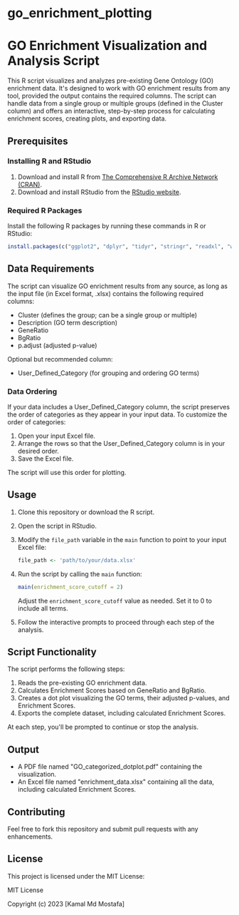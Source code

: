 # go_enrichment_plotting
# GO Enrichment Visualization and Analysis Script

This R script visualizes and analyzes pre-existing Gene Ontology (GO) enrichment data. It's designed to work with GO enrichment results from any tool, provided the output contains the required columns. The script can handle data from a single group or multiple groups (defined in the Cluster column) and offers an interactive, step-by-step process for calculating enrichment scores, creating plots, and exporting data.

## Prerequisites

### Installing R and RStudio

1. Download and install R from [The Comprehensive R Archive Network (CRAN)](https://cran.r-project.org/).
2. Download and install RStudio from the [RStudio website](https://www.rstudio.com/products/rstudio/download/).

### Required R Packages

Install the following R packages by running these commands in R or RStudio:

```R
install.packages(c("ggplot2", "dplyr", "tidyr", "stringr", "readxl", "writexl", "extrafont"))
```

## Data Requirements

The script can visualize GO enrichment results from any source, as long as the input file (in Excel format, .xlsx) contains the following required columns:

- Cluster (defines the group; can be a single group or multiple)
- Description (GO term description)
- GeneRatio
- BgRatio
- p.adjust (adjusted p-value)

Optional but recommended column:
- User_Defined_Category (for grouping and ordering GO terms)

### Data Ordering

If your data includes a User_Defined_Category column, the script preserves the order of categories as they appear in your input data. To customize the order of categories:

1. Open your input Excel file.
2. Arrange the rows so that the User_Defined_Category column is in your desired order.
3. Save the Excel file.

The script will use this order for plotting.

## Usage

1. Clone this repository or download the R script.
2. Open the script in RStudio.
3. Modify the `file_path` variable in the `main` function to point to your input Excel file:

   ```R
   file_path <- 'path/to/your/data.xlsx'
   ```

4. Run the script by calling the `main` function:

   ```R
   main(enrichment_score_cutoff = 2)
   ```

   Adjust the `enrichment_score_cutoff` value as needed. Set it to 0 to include all terms.

5. Follow the interactive prompts to proceed through each step of the analysis.

## Script Functionality

The script performs the following steps:

1. Reads the pre-existing GO enrichment data.
2. Calculates Enrichment Scores based on GeneRatio and BgRatio.
3. Creates a dot plot visualizing the GO terms, their adjusted p-values, and Enrichment Scores.
4. Exports the complete dataset, including calculated Enrichment Scores.

At each step, you'll be prompted to continue or stop the analysis.

## Output

- A PDF file named "GO_categorized_dotplot.pdf" containing the visualization.
- An Excel file named "enrichment_data.xlsx" containing all the data, including calculated Enrichment Scores.

## Contributing

Feel free to fork this repository and submit pull requests with any enhancements.

## License

This project is licensed under the MIT License:

MIT License

Copyright (c) 2023 [Kamal Md Mostafa]
